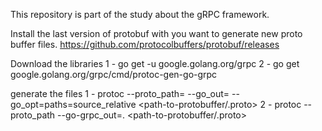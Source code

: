 This repository is part of the study about the gRPC framework.

Install the last version of protobuf with you want to generate new proto buffer files.
https://github.com/protocolbuffers/protobuf/releases

Download the libraries
1 - go get -u google.golang.org/grpc
2 - go get google.golang.org/grpc/cmd/protoc-gen-go-grpc

generate the files
1 -  protoc --proto_path=<path-to-protobuffer> --go_out=<path-to-protobuffer> --go_opt=paths=source_relative <path-to-protobuffer/.proto>
2 -  protoc --proto_path<path-to-protobuffer> --go-grpc_out=. <path-to-protobuffer/.proto>
